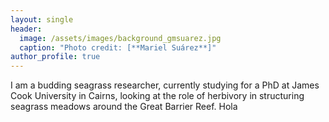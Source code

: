 ```yaml
---
layout: single
header:
  image: /assets/images/background_gmsuarez.jpg
  caption: "Photo credit: [**Mariel Suárez**]"
author_profile: true
---
```

I am a budding seagrass researcher, currently studying for a PhD at James 
Cook University in Cairns, looking at the role of herbivory in structuring seagrass meadows around 
the Great Barrier Reef.
Hola
